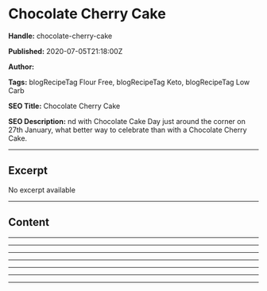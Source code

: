 # Chocolate Cherry Cake

**Handle:** chocolate-cherry-cake

**Published:** 2020-07-05T21:18:00Z

**Author:**  

**Tags:** blogRecipeTag Flour Free, blogRecipeTag Keto, blogRecipeTag Low Carb

**SEO Title:** Chocolate Cherry Cake

**SEO Description:** nd with Chocolate Cake Day just around the corner on 27th January, what better way to celebrate than with a Chocolate Cherry Cake.

---

## Excerpt

No excerpt available

---

## Content

---

---

---

---

---

---

---

